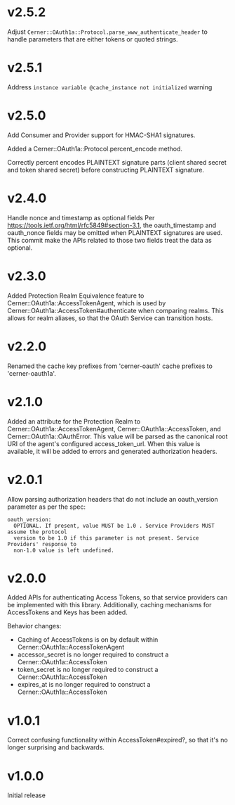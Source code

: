 # v2.5.2
Adjust `Cerner::OAuth1a::Protocol.parse_www_authenticate_header` to handle parameters
that are either tokens or quoted strings.

# v2.5.1
Address `instance variable @cache_instance not initialized` warning

# v2.5.0
Add Consumer and Provider support for HMAC-SHA1 signatures.

Added a Cerner::OAuth1a::Protocol.percent_encode method.

Correctly percent encodes PLAINTEXT signature parts (client shared secret and token
shared secret) before constructing PLAINTEXT signature.

# v2.4.0
Handle nonce and timestamp as optional fields Per
https://tools.ietf.org/html/rfc5849#section-3.1, the oauth_timestamp and oauth_nonce
fields may be omitted when PLAINTEXT signatures are used. This commit make the APIs
related to those two fields treat the data as optional.

# v2.3.0
Added Protection Realm Equivalence feature to Cerner::OAuth1a::AccessTokenAgent,
which is used by Cerner::OAuth1a::AccessToken#authenticate when comparing realms.
This allows for realm aliases, so that the OAuth Service can transition hosts.

# v2.2.0
Renamed the cache key prefixes from 'cerner-oauth' cache prefixes to 'cerner-oauth1a'.

# v2.1.0
Added an attribute for the Protection Realm to Cerner::OAuth1a::AccessTokenAgent,
Cerner::OAuth1a::AccessToken, and Cerner::OAuth1a::OAuthError. This value will be
parsed as the canonical root URI of the agent's configured access_token_url. When
this value is available, it will be added to errors and generated authorization
headers.

# v2.0.1
Allow parsing authorization headers that do not include an oauth_version parameter as per
the spec:

```
oauth_version:
  OPTIONAL. If present, value MUST be 1.0 . Service Providers MUST assume the protocol
  version to be 1.0 if this parameter is not present. Service Providers' response to
  non-1.0 value is left undefined.
```

# v2.0.0
Added APIs for authenticating Access Tokens, so that service providers can be implemented
with this library. Additionally, caching mechanisms for AccessTokens and Keys has been
added.

Behavior changes:
* Caching of AccessTokens is on by default within Cerner::OAuth1a::AccessTokenAgent
* accessor_secret is no longer required to construct a Cerner::OAuth1a::AccessToken
* token_secret is no longer required to construct a Cerner::OAuth1a::AccessToken
* expires_at is no longer required to construct a Cerner::OAuth1a::AccessToken

# v1.0.1
Correct confusing functionality within AccessToken#expired?, so that it's
no longer surprising and backwards.

# v1.0.0
Initial release

